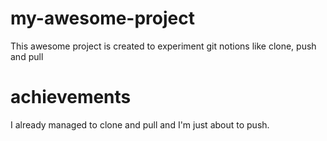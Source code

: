 # my-awesome-project

This awesome project is created to experiment git notions like clone, push and pull


# achievements
I already managed to clone and pull and I'm just about to push.